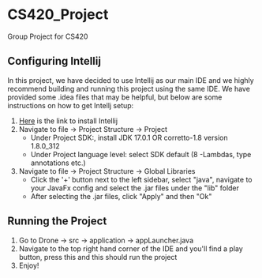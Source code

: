 # CS420_Project

Group Project for CS420

## Configuring Intellij

In this project, we have decided to use Intellij as our main IDE and we highly recommend building and running this project using the same IDE. We have provided some .idea files that may be helpful, but below are some instructions on how to get Intellj setup:

1. [Here](https://www.jetbrains.com/idea/download/#section=mac) is the link to install Intellij
2. Navigate to file -> Project Structure -> Project
    - Under Project SDK:, install JDK 17.0.1 OR corretto-1.8 version 1.8.0_312
    - Under Project language level: select SDK default (8 -Lambdas, type annotations etc.)
3. Navigate to file -> Project Structure -> Global Libraries
    - Click the '+' button next to the left sidebar, select "java", navigate to your JavaFx config and select the .jar files under the "lib" folder
    - After selecting the .jar files, click "Apply" and then "Ok"

## Running the Project
1. Go to Drone -> src -> application -> appLauncher.java
2. Navigate to the top right hand corner of the IDE and you'll find a play button, press this and this should run the project
3. Enjoy!





